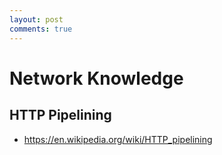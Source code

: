 ```yaml
---
layout: post
comments: true
---
```


# Network Knowledge

## HTTP Pipelining

* https://en.wikipedia.org/wiki/HTTP_pipelining

